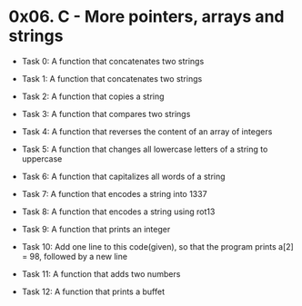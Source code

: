 # 0x06. C - More pointers, arrays and strings

* Task 0: A function that concatenates two strings

* Task 1: A function that concatenates two strings

* Task 2: A function that copies a string

* Task 3: A function that compares two strings

* Task 4: A function that reverses the content of an array of integers

* Task 5: A function that changes all lowercase letters of a string to uppercase

* Task 6: A function that capitalizes all words of a string

* Task 7: A function that encodes a string into 1337

* Task 8: A function that encodes a string using rot13

* Task 9: A function that prints an integer

* Task 10: Add one line to this code(given), so that the program prints a[2] = 98, followed by a new line

* Task 11: A function that adds two numbers

* Task 12: A function that prints a buffet
